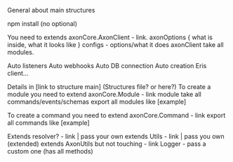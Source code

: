 General about main structures

npm install (no optional)

You need to extends axonCore.AxonClient - link.
axonOptions {
    what is inside, what it looks like
}
configs - options/what it does
axonClient take all modules.

Auto listeners
Auto webhooks
Auto DB connection
Auto creation Eris client...

Details in [link to structure main]
(Structures file? or here?)
To create a module you need to extend axonCore.Module - link
module take all commands/events/schemas
export all modules like [example]

To create a command you need to extend axonCore.Command - link
export all commands like [example]

Extends resolver? - link | pass your own
extends Utils - link | pass you own (extended)
extends AxonUtils but not touching - link
Logger - pass a custom one (has all methods)
